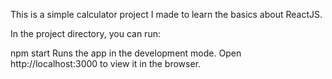This is a simple calculator project I made to learn the basics about ReactJS.

In the project directory, you can run:

npm start
Runs the app in the development mode.
Open http://localhost:3000 to view it in the browser.
